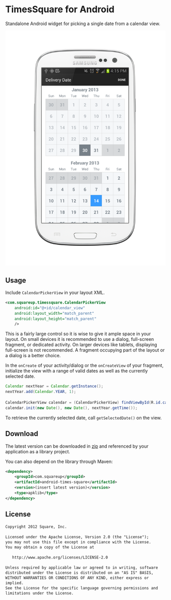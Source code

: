TimesSquare for Android
==========================

Standalone Android widget for picking a single date from a calendar view.

![Screenshot](timesSquareScreenshot.png)

Usage
-----

Include `CalendarPickerView` in your layout XML.

```xml
<com.squareup.timessquare.CalendarPickerView
    android:id="@+id/calendar_view"
    android:layout_width="match_parent"
    android:layout_height="match_parent"
    />
```

This is a fairly large control so it is wise to give it ample space in your layout. On small
devices it is recommended to use a dialog, full-screen fragment, or dedicated activity. On larger
devices like tablets, displaying full-screen is not recommended. A fragment occupying part of the
layout or a dialog is a better choice.

In the `onCreate` of your activity/dialog or the `onCreateView` of your fragment, initialize the
view with a range of valid dates as well as the currently selected date.

```java
Calendar nextYear = Calendar.getInstance();
nextYear.add(Calendar.YEAR, 1);

CalendarPickerView calendar = (CalendarPickerView) findViewById(R.id.calendar_view);
calendar.init(new Date(), new Date(), nextYear.getTime());
```

To retrieve the currently selected date, call `getSelectedDate()` on the view.




Download
--------

The latest version can be downloaded in [zip][zip] and referenced by your application as a library
project.

You can also depend on the library through Maven:

```xml
<dependency>
    <groupId>com.squareup</groupId>
    <artifactId>android-times-square</artifactId>
    <version>(insert latest version)</version>
    <type>apklib</type>
</dependency>
```



License
-------

    Copyright 2012 Square, Inc.

    Licensed under the Apache License, Version 2.0 (the "License");
    you may not use this file except in compliance with the License.
    You may obtain a copy of the License at

       http://www.apache.org/licenses/LICENSE-2.0

    Unless required by applicable law or agreed to in writing, software
    distributed under the License is distributed on an "AS IS" BASIS,
    WITHOUT WARRANTIES OR CONDITIONS OF ANY KIND, either express or implied.
    See the License for the specific language governing permissions and
    limitations under the License.



 [zip]: https://github.com/square/android-times-square/archive/master.zip
